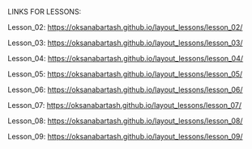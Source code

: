 LINKS FOR LESSONS:

Lesson_02:  https://oksanabartash.github.io/layout_lessons/lesson_02/

Lesson_03: https://oksanabartash.github.io/layout_lessons/lesson_03/

Lesson_04: https://oksanabartash.github.io/layout_lessons/lesson_04/

Lesson_05: https://oksanabartash.github.io/layout_lessons/lesson_05/

Lesson_06: https://oksanabartash.github.io/layout_lessons/lesson_06/

Lesson_07: https://oksanabartash.github.io/layout_lessons/lesson_07/

Lesson_08: https://oksanabartash.github.io/layout_lessons/lesson_08/

Lesson_09: https://oksanabartash.github.io/layout_lessons/lesson_09/
